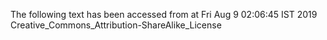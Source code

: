 The following text has been accessed from at Fri Aug 9 02:06:45 IST 2019
Creative_Commons_Attribution-ShareAlike_License
